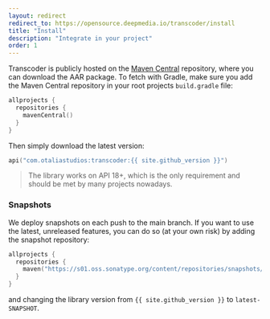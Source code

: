 ```yaml
---
layout: redirect
redirect_to: https://opensource.deepmedia.io/transcoder/install
title: "Install"
description: "Integrate in your project"
order: 1
---
```


Transcoder is publicly hosted on the [Maven Central](https://repo1.maven.org/maven2/com/otaliastudios/)
repository, where you can download the AAR package. To fetch with Gradle, make sure you add the
Maven Central repository in your root projects `build.gradle` file:

```kotlin
allprojects {
  repositories {
    mavenCentral()
  }
}
```

Then simply download the latest version:

```kotlin
api("com.otaliastudios:transcoder:{{ site.github_version }}")
```

> The library works on API 18+, which is the only requirement and should be met by many projects nowadays.

### Snapshots

We deploy snapshots on each push to the main branch. If you want to use the latest, unreleased features,
you can do so (at your own risk) by adding the snapshot repository:

```kotlin
allprojects {
  repositories {
    maven("https://s01.oss.sonatype.org/content/repositories/snapshots/")
  }
}
```

and changing the library version from `{{ site.github_version }}` to `latest-SNAPSHOT`.